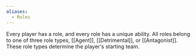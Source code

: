 ```yaml
---
aliases:
  - Roles
---
```


Every player has a role, and every role has a unique ability. All roles belong to one of three role types, [[Agent]], [[Detrimental]], or [[Antagonist]]. These role types determine the player's starting team.